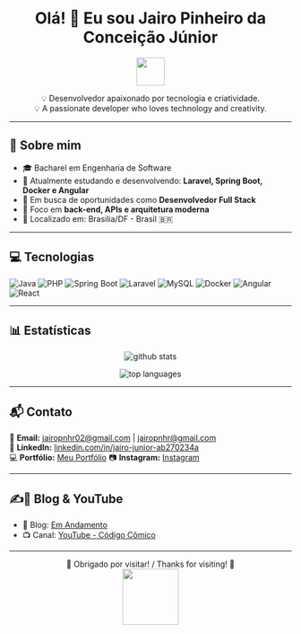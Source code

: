 <h1 align="center">Olá! 👋 Eu sou Jairo Pinheiro da Conceição Júnior</h1>

<p align="center">
  <img src="https://media.giphy.com/media/hvRJCLFzcasrR4ia7z/giphy.gif" width="50" />
</p>

<p align="center">
  💡 Desenvolvedor apaixonado por tecnologia e criatividade. <br>
  💡 A passionate developer who loves technology and creativity.
</p>

---

## 👤 Sobre mim

- 🎓 Bacharel em Engenharia de Software
- 🌱 Atualmente estudando e desenvolvendo: **Laravel, Spring Boot, Docker e Angular**
- 💼 Em busca de oportunidades como **Desenvolvedor Full Stack**
- 🎯 Foco em **back-end, APIs e arquitetura moderna**
- 📍 Localizado em: Brasilia/DF - Brasil 🇧🇷

---

## 💻 Tecnologias

![Java](https://img.shields.io/badge/Java-ED8B00?style=for-the-badge&logo=java&logoColor=white)
![PHP](https://img.shields.io/badge/PHP-777BB4?style=for-the-badge&logo=php&logoColor=white)
![Spring Boot](https://img.shields.io/badge/SpringBoot-6DB33F?style=for-the-badge&logo=spring-boot&logoColor=white)
![Laravel](https://img.shields.io/badge/Laravel-F55247?style=for-the-badge&logo=laravel&logoColor=white)
![MySQL](https://img.shields.io/badge/MySQL-00758F?style=for-the-badge&logo=mysql&logoColor=white)
![Docker](https://img.shields.io/badge/Docker-2496ED?style=for-the-badge&logo=docker&logoColor=white)
![Angular](https://img.shields.io/badge/Angular-DD0031?style=for-the-badge&logo=angular&logoColor=white)
![React](https://img.shields.io/badge/React-20232A?style=for-the-badge&logo=react&logoColor=61DAFB)

---

## 📊 Estatísticas

<p align="center">
  <img src="https://github-readme-stats.vercel.app/api?username=jairo-junior-dev&show_icons=true&theme=radical&locale=pt-br" alt="github stats" />
</p>

<p align="center">
  <img src="https://github-readme-stats.vercel.app/api/top-langs/?username=jairo-junior-dev&layout=compact&theme=radical" alt="top languages" />
</p>

---

## 📬 Contato

📧 **Email:** jairopnhr02@gmail.com | jairopnhr@gmail.com   
💼 **LinkedIn:** [linkedin.com/in/jairo-junior-ab270234a](https://linkedin.com/in/jairo-junior-ab270234a)  
💻 **Portfólio:** [Meu Portfólio]([https://seu-portfolio.com](https://jairo-junior-dev.github.io/meu-portifolio/))  
📷 **Instagram:** [Instagram](https://www.instagram.com/jairopnhr/)

---

## ✍️🎥 Blog & YouTube

- 📘 Blog: [Em Andamento](https://meublog.com)
- 📺 Canal: [YouTube - Código Cômico](https://youtube.com/@jaerty1)

---

<p align="center">
  🌟 Obrigado por visitar! / Thanks for visiting! 🌟<br>
  <img src="https://media.giphy.com/media/3o7aD2saalBwwftBIY/giphy.gif" width="100" />
</p>
